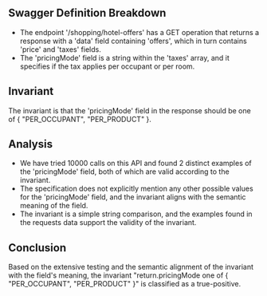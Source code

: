 ## Swagger Definition Breakdown
- The endpoint '/shopping/hotel-offers' has a GET operation that returns a response with a 'data' field containing 'offers', which in turn contains 'price' and 'taxes' fields.
- The 'pricingMode' field is a string within the 'taxes' array, and it specifies if the tax applies per occupant or per room.

## Invariant
The invariant is that the 'pricingMode' field in the response should be one of { "PER_OCCUPANT", "PER_PRODUCT" }.

## Analysis
- We have tried 10000 calls on this API and found 2 distinct examples of the 'pricingMode' field, both of which are valid according to the invariant.
- The specification does not explicitly mention any other possible values for the 'pricingMode' field, and the invariant aligns with the semantic meaning of the field.
- The invariant is a simple string comparison, and the examples found in the requests data support the validity of the invariant.

## Conclusion
Based on the extensive testing and the semantic alignment of the invariant with the field's meaning, the invariant "return.pricingMode one of { "PER_OCCUPANT", "PER_PRODUCT" }" is classified as a true-positive.
